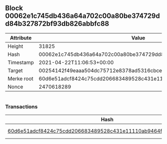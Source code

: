 ## Block 00062e1c745db436a64a702c00a80be374729dd84b327872bf93db826abbfc88

Attribute | Value
--- | ---
Height | 31825
Hash | 00062e1c745db436a64a702c00a80be374729dd84b327872bf93db826abbfc88
Timestamp | 2021-04-22T11:06:53+00:00
Target | 00254142f49eaaa504dc75712e8378ad5316cbcead634704b3734b6271167cc4
Merke root | 60d6e51adcf8424c75cdd206683489528c431e11110ab9464f515b27769458a0
Nonce | 2470618289

```

```

### Transactions

Hash | Amount
--- | ---
[60d6e51adcf8424c75cdd206683489528c431e11110ab9464f515b27769458a0](60d6e51adcf8424c75cdd206683489528c431e11110ab9464f515b27769458a0.md) | 10.00000000 SKEPTI 
